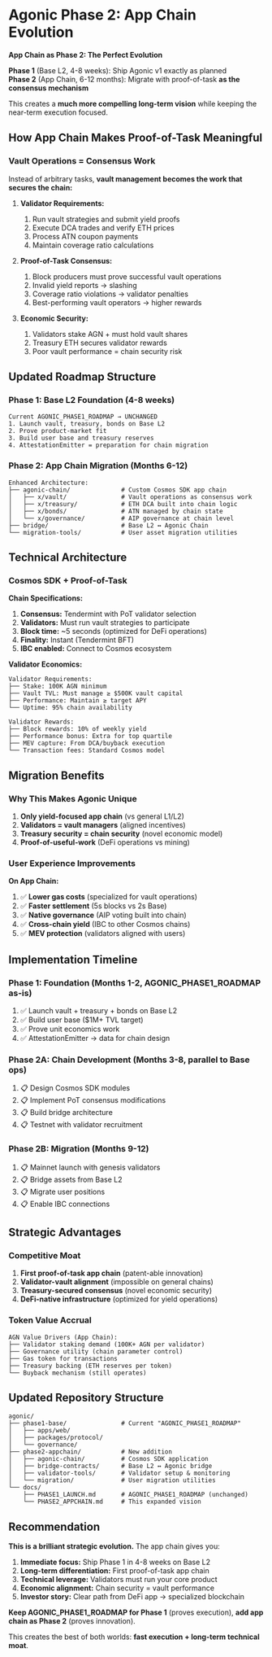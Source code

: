 # Agonic Phase 2: App Chain Evolution

**App Chain as Phase 2: The Perfect Evolution**

**Phase 1** (Base L2, 4-8 weeks): Ship Agonic v1 exactly as planned  
**Phase 2** (App Chain, 6-12 months): Migrate with proof-of-task **as the consensus mechanism**

This creates a **much more compelling long-term vision** while keeping the near-term execution focused.

## How App Chain Makes Proof-of-Task Meaningful

### **Vault Operations = Consensus Work**

Instead of arbitrary tasks, **vault management becomes the work that secures the chain:**

1. **Validator Requirements:**
   1. Run vault strategies and submit yield proofs
   2. Execute DCA trades and verify ETH prices  
   3. Process ATN coupon payments
   4. Maintain coverage ratio calculations

2. **Proof-of-Task Consensus:**
   1. Block producers must prove successful vault operations
   2. Invalid yield reports → slashing
   3. Coverage ratio violations → validator penalties
   4. Best-performing vault operators → higher rewards

3. **Economic Security:**
   1. Validators stake AGN + must hold vault shares
   2. Treasury ETH secures validator rewards
   3. Poor vault performance = chain security risk

## Updated Roadmap Structure

### **Phase 1: Base L2 Foundation** (4-8 weeks)
```
Current AGONIC_PHASE1_ROADMAP → UNCHANGED
1. Launch vault, treasury, bonds on Base L2
2. Prove product-market fit
3. Build user base and treasury reserves
4. AttestationEmitter = preparation for chain migration
```

### **Phase 2: App Chain Migration** (Months 6-12)
```
Enhanced Architecture:
├── agonic-chain/              # Custom Cosmos SDK app chain
│   ├── x/vault/               # Vault operations as consensus work
│   ├── x/treasury/            # ETH DCA built into chain logic  
│   ├── x/bonds/               # ATN managed by chain state
│   └── x/governance/          # AIP governance at chain level
├── bridge/                    # Base L2 ↔ Agonic Chain
└── migration-tools/           # User asset migration utilities
```

## Technical Architecture

### **Cosmos SDK + Proof-of-Task**

**Chain Specifications:**
1. **Consensus:** Tendermint with PoT validator selection
2. **Validators:** Must run vault strategies to participate  
3. **Block time:** ~5 seconds (optimized for DeFi operations)
4. **Finality:** Instant (Tendermint BFT)
5. **IBC enabled:** Connect to Cosmos ecosystem

**Validator Economics:**
```
Validator Requirements:
├── Stake: 100K AGN minimum
├── Vault TVL: Must manage ≥ $500K vault capital  
├── Performance: Maintain ≥ target APY
└── Uptime: 95% chain availability

Validator Rewards:
├── Block rewards: 10% of weekly yield  
├── Performance bonus: Extra for top quartile
├── MEV capture: From DCA/buyback execution
└── Transaction fees: Standard Cosmos model
```

## Migration Benefits

### **Why This Makes Agonic Unique**

1. **Only yield-focused app chain** (vs general L1/L2)
2. **Validators = vault managers** (aligned incentives)
3. **Treasury security = chain security** (novel economic model)  
4. **Proof-of-useful-work** (DeFi operations vs mining)

### **User Experience Improvements**

**On App Chain:**
1. ✅ **Lower gas costs** (specialized for vault operations)
2. ✅ **Faster settlement** (5s blocks vs 2s Base)
3. ✅ **Native governance** (AIP voting built into chain)
4. ✅ **Cross-chain yield** (IBC to other Cosmos chains)
5. ✅ **MEV protection** (validators aligned with users)

## Implementation Timeline

### **Phase 1: Foundation** (Months 1-2, AGONIC_PHASE1_ROADMAP as-is)
1. ✅ Launch vault + treasury + bonds on Base L2
2. ✅ Build user base ($1M+ TVL target)
3. ✅ Prove unit economics work
4. ✅ AttestationEmitter → data for chain design

### **Phase 2A: Chain Development** (Months 3-8, parallel to Base ops)
1. 📋 Design Cosmos SDK modules
2. 📋 Implement PoT consensus modifications  
3. 📋 Build bridge architecture
4. 📋 Testnet with validator recruitment

### **Phase 2B: Migration** (Months 9-12)
1. 📋 Mainnet launch with genesis validators
2. 📋 Bridge assets from Base L2  
3. 📋 Migrate user positions
4. 📋 Enable IBC connections

## Strategic Advantages

### **Competitive Moat**
1. **First proof-of-task app chain** (patent-able innovation)
2. **Validator-vault alignment** (impossible on general chains)  
3. **Treasury-secured consensus** (novel economic security)
4. **DeFi-native infrastructure** (optimized for yield operations)

### **Token Value Accrual**
```
AGN Value Drivers (App Chain):
├── Validator staking demand (100K+ AGN per validator)
├── Governance utility (chain parameter control)  
├── Gas token for transactions  
├── Treasury backing (ETH reserves per token)
└── Buyback mechanism (still operates)
```

## Updated Repository Structure

```
agonic/
├── phase1-base/               # Current "AGONIC_PHASE1_ROADMAP"
│   ├── apps/web/
│   ├── packages/protocol/
│   └── governance/
├── phase2-appchain/           # New addition
│   ├── agonic-chain/          # Cosmos SDK application
│   ├── bridge-contracts/      # Base L2 ↔ Agonic bridge
│   ├── validator-tools/       # Validator setup & monitoring
│   └── migration/             # User migration utilities
└── docs/
    ├── PHASE1_LAUNCH.md       # AGONIC_PHASE1_ROADMAP (unchanged)
    └── PHASE2_APPCHAIN.md     # This expanded vision
```

## Recommendation

**This is a brilliant strategic evolution.** The app chain gives you:

1. **Immediate focus:** Ship Phase 1 in 4-8 weeks on Base L2
2. **Long-term differentiation:** First proof-of-task app chain  
3. **Technical leverage:** Validators must run your core product
4. **Economic alignment:** Chain security = vault performance
5. **Investor story:** Clear path from DeFi app → specialized blockchain

**Keep AGONIC_PHASE1_ROADMAP for Phase 1** (proves execution), **add app chain as Phase 2** (proves innovation).

This creates the best of both worlds: **fast execution + long-term technical moat**.
